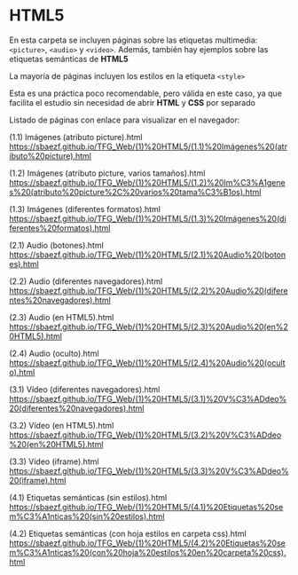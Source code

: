 ﻿# HTML5
En esta carpeta se incluyen páginas sobre las etiquetas multimedia: `<picture>`, `<audio>` y `<video>`. Además, también hay ejemplos sobre las etiquetas semánticas de **HTML5**

La mayoría de páginas incluyen los estilos en la etiqueta `<style>`

Esta es una práctica poco recomendable, pero válida en este caso, ya que facilita el estudio sin necesidad de abrir **HTML** y **CSS** por separado

Listado de páginas con enlace para visualizar en el navegador:

(1.1) Imágenes (atributo picture).html
https://sbaezf.github.io/TFG_Web/(1)%20HTML5/(1.1)%20Imágenes%20(atributo%20picture).html


(1.2) Imágenes (atributo picture, varios tamaños).html
https://sbaezf.github.io/TFG_Web/(1)%20HTML5/(1.2)%20Im%C3%A1genes%20(atributo%20picture%2C%20varios%20tama%C3%B1os).html


(1.3) Imágenes (diferentes formatos).html
https://sbaezf.github.io/TFG_Web/(1)%20HTML5/(1.3)%20Imágenes%20(diferentes%20formatos).html


(2.1) Audio (botones).html						
https://sbaezf.github.io/TFG_Web/(1)%20HTML5/(2.1)%20Audio%20(botones).html


(2.2) Audio (diferentes navegadores).html		
https://sbaezf.github.io/TFG_Web/(1)%20HTML5/(2.2)%20Audio%20(diferentes%20navegadores).html


(2.3) Audio (en HTML5).html						
https://sbaezf.github.io/TFG_Web/(1)%20HTML5/(2.3)%20Audio%20(en%20HTML5).html


(2.4) Audio (oculto).html						
https://sbaezf.github.io/TFG_Web/(1)%20HTML5/(2.4)%20Audio%20(oculto).html


(3.1) Vídeo (diferentes navegadores).html		
https://sbaezf.github.io/TFG_Web/(1)%20HTML5/(3.1)%20V%C3%ADdeo%20(diferentes%20navegadores).html


(3.2) Vídeo (en HTML5).html						
https://sbaezf.github.io/TFG_Web/(1)%20HTML5/(3.2)%20V%C3%ADdeo%20(en%20HTML5).html


(3.3) Vídeo (iframe).html						
https://sbaezf.github.io/TFG_Web/(1)%20HTML5/(3.3)%20V%C3%ADdeo%20(iframe).html


(4.1) Etiquetas semánticas (sin estilos).html	
https://sbaezf.github.io/TFG_Web/(1)%20HTML5/(4.1)%20Etiquetas%20sem%C3%A1nticas%20(sin%20estilos).html


(4.2) Etiquetas semánticas (con hoja estilos en carpeta css).html
https://sbaezf.github.io/TFG_Web/(1)%20HTML5/(4.2)%20Etiquetas%20sem%C3%A1nticas%20(con%20hoja%20estilos%20en%20carpeta%20css).html
